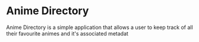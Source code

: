 # Anime Directory

Anime Directory is a simple application that allows a user to keep  track of all their favourite animes
and it's associated metadat




